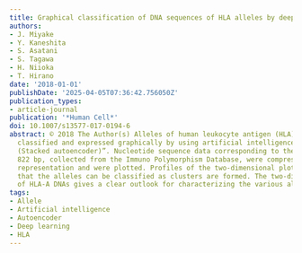 ```yaml
---
title: Graphical classification of DNA sequences of HLA alleles by deep learning
authors:
- J. Miyake
- Y. Kaneshita
- S. Asatani
- S. Tagawa
- H. Niioka
- T. Hirano
date: '2018-01-01'
publishDate: '2025-04-05T07:36:42.756050Z'
publication_types:
- article-journal
publication: '*Human Cell*'
doi: 10.1007/s13577-017-0194-6
abstract: © 2018 The Author(s) Alleles of human leukocyte antigen (HLA)-A DNAs are
  classified and expressed graphically by using artificial intelligence “Deep Learning
  (Stacked autoencoder)”. Nucleotide sequence data corresponding to the length of
  822 bp, collected from the Immuno Polymorphism Database, were compressed to 2-dimensional
  representation and were plotted. Profiles of the two-dimensional plots indicate
  that the alleles can be classified as clusters are formed. The two-dimensional plot
  of HLA-A DNAs gives a clear outlook for characterizing the various alleles.
tags:
- Allele
- Artificial intelligence
- Autoencoder
- Deep learning
- HLA
---
```

